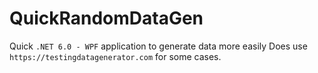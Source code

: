 # QuickRandomDataGen

Quick `.NET 6.0 - WPF` application to generate data more easily
Does use `https://testingdatagenerator.com` for some cases. 
